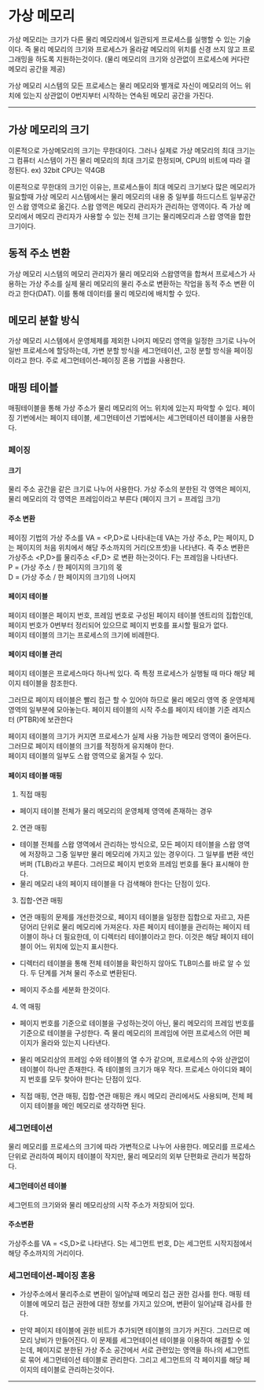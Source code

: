 # 가상 메모리
가상 메모리는 크기가 다른 물리 메모리에서 일관되게 프로세스를 실행할 수 있는 기술이다. 즉 물리 메모리의 크기와 프로세스가 올라갈 메모리의 위치를 신경 쓰지 않고 프로그래밍을 하도록 지원하는것이다. (물리 메모리의 크기와 상관없이 프로세스에 커다란 메모리 공간을 제공) <br>

가상 메모리 시스템의 모든 프로세스는 물리 메모리와 별개로 자신이 메모리의 어느 위치에 있는지 상관없이 0번지부터 시작하는 연속된 메모리 공간을 가진다. <br>

---

## 가상 메모리의 크기

이론적으로 가상메모리의 크기는 무한대이다. 그러나 실제로 가상 메모리의 최대 크기는 그 컴퓨터 시스템이 가진 물리 메모리의 최대 크기로 한정되며, CPU의 비트에 따라 결정된다. ex) 32bit CPU는 약4GB <br>

이론적으로 무한대의 크기인 이유는, 프로세스들이 최대 메모리 크기보다 많은 메모리가 필요할때 가상 메모리 시스템에서는 물리 메모리의 내용 중 일부를 하드디스트 일부공간인 스왑 영역으로 옮긴다. 스왑 영역은 메모리 관리자가 관리하는 영역이다. 즉 가상 메모리에서 메모리 관리자가 사용할 수 있는 전체 크기는 물리메모리과 스왑 영역을 합한 크기이다. <br>

## 동적 주소 변환
가상 메모리 시스템의 메모리 관리자가 물리 메모리와 스왑영역을 합쳐서 프로세스가 사용하는 가상 주소를 실제 물리 메모리의 물리 주소로 변환하는 작업을 동적 주소 변환 이라고 한다(DAT). 이를 통해 데이터를 물리 메모리에 배치할 수 있다.

## 메모리 분할 방식
가상 메모리 시스템에서 운영체제를 제외한 나머지 메모리 영역을 일정한 크기로 나누어 일반 프로세스에 할당하는데, 가변 분할 방식을 세그먼테이션, 고정 분할 방식을 페이징이라고 한다. 주로 세그먼테이션-페이징 혼용 기법을 사용한다.

## 매핑 테이블
매핑테이블을 통해 가상 주소가 물리 메모리의 어느 위치에 있는지 파악할 수 있다. 페이징 기번에서는 페이지 테이블, 세그먼테이션 기법에서는 세그먼테이션 테이블을 사용한다.

### 페이징

#### 크기
물리 주소 공간을 같은 크기로 나누어 사용한다. 가상 주소의 분한된 각 영역은 페이지, 물리 메모리의 각 영역은 프레임이라고 부른다 (페이지 크기 = 프레임 크기)

#### 주소 변환
페이징 기법의 가상 주소를 VA = <P,D>로 나타내는데 VA는 가상 주소, P는 페이지, D는 페이지의 처음 위치에서 해당 주소까지의 거리(오프셋)을 나타낸다. 즉 주소 변환은 가상주소 <P,D>를 물리주소 <F,D> 로 변환 하는것이다. F는 프레임을 나타낸다. <br>
P = (가상 주소 / 한 페이지의 크기)의 몫 <br>
D = (가상 주소 / 한 페이지의 크기)의 나머지

#### 페이지 테이블 
페이지 테이블은 페이지 번호, 프레임 번호로 구성된 페이지 테이블 엔트리의 집합인데, 페이지 번호가 0번부터 정리되어 있으므로 페이지 번호를 표시할 필요가 없다. <br>
페이지 테이블의 크기는 프로세스의 크기에 비례한다.

#### 페이지 테이블 관리
페이지 테이블은 프로세스마다 하나씩 있다. 즉 특정 프로세스가 실행될 때 마다 해당 페이지 테이블을 참조한다. <br>

그러므로 페이지 테이블은 빨리 접근 할 수 있어야 하므로 물리 메모리 영역 중 운영체제 영역의 일부분에 모아놓는다. 페이지 테이블의 시작 주소를 페이지 테이블 기준 레지스터 (PTBR)에 보관한다 <br>

페이지 테이블의 크기가 커지면 프로세스가 실제 사용 가능한 메모리 영역이 줄어든다. 그러므로 페이지 테이블의 크기를 적정하게 유지해야 한다. <br>
페이지 테이블의 일부도 스왑 영역으로 옮겨질 수 있다.

#### 페이지 테이블 매핑
1) 직접 매핑
- 페이지 테이블 전체가 물리 메모리의 운영체제 영역에 존재하는 경우

2) 연관 매핑
- 테이블 전체를 스왑 영역에서 관리하는 방식으로, 모든 페이지 테이블을 스왑 영역에 저장하고 그중 일부만 물리 메모리에 가지고 있는 경우이다. 그 일부를 변환 색인 버퍼 (TLB)라고 부른다. 그러므로 페이지 번호와 프레임 번호를 둘다 표시해야 한다.
- 물리 메모리 내의 페이지 테이블을 다 검색해야 한다는 단점이 있다.

3) 집합-연관 매핑
- 연관 매핑의 문제를 개선한것으로, 페이지 테이블을 일정한 집합으로 자르고, 자른 덩어리 단위로 물리 메모리에 가져온다. 자른 페이지 테이블을 관리하는 페이지 테이블이 하나 더 필요한데, 이 디렉터리 테이블이라고 한다. 이것은 해당 페이지 테이블이 어느 위치에 있는지 표시한다.

- 디렉터리 테이블을 통해 전체 테이블을 확인하지 않아도 TLB미스를 바로 알 수 있다. 두 단계를 거쳐 물리 주소로 변환된다.

- 페이지 주소를 세분화 한것이다.

4) 역 매핑
- 페이지 번호를 기준으로 테이블을 구성하는것이 아닌, 물리 메모리의 프레임 번호를 기준으로 테이블을 구성한다. 즉 물리 메모리의 프레임에 어떤 프로세스의 어떤 페이지가 올라와 있는지 나타낸다. 

- 물리 메모리상의 프레임 수와 테이블의 열 수가 같으며, 프로세스의 수와 상관없이 테이블이 하나만 존재한다. 즉 테이블의 크기가 매우 작다. 프로세스 아이디와 페이지 번호를 모두 찾아야 한다는 단점이 있다.

- 직접 매핑, 연관 매핑, 집합-연관 매핑은 캐시 메모리 관리에서도 사용되며, 전체 페이지 테이블을 메인 메모리로 생각하면 된다.

### 세그먼테이션
물리 메모리를 프로세스의 크기에 따라 가변적으로 나누어 사용한다. 메모리를 프로세스 단위로 관리하여 페이지 테이블이 작지만, 물리 메모리의 외부 단편화로 관리가 복잡하다.

#### 세그먼테이션 테이블
세그먼트의 크기와와 물리 메모리상의 시작 주소가 저장되어 있다. 

#### 주소변환
가상주소를 VA = <S,D>로 나타낸다. S는 세그먼트 번호, D는 세그먼트 시작지점에서 해당 주소까지의 거리이다.

### 세그먼테이션-페이징 혼용
- 가상주소에서 물리주소로 변환이 일어날때 메모리 접근 권한 검사를 한다. 매핑 테이블에 메모리 접근 권한에 대한 정보를 가지고 있으며, 변환이 일어날때 검사를 한다.

- 만약 페이지 테이블에 권한 비트가 추가되면 테이블의 크기가 커진다. 그러므로 메모리 낭비가 만들어진다. 이 문제를 세그먼테이션 테이블을 이용하여 해결할 수 있는데, 페이지로 분한된 가상 주소 공간에서 서로 관련있는 영역을 하나의 세그먼트로 묶어 세그먼테이션 테이블로 관리한다. 그리고 세그먼트의 각 페이지를 해당 페이지의 테이블로 관리하는것이다.

---